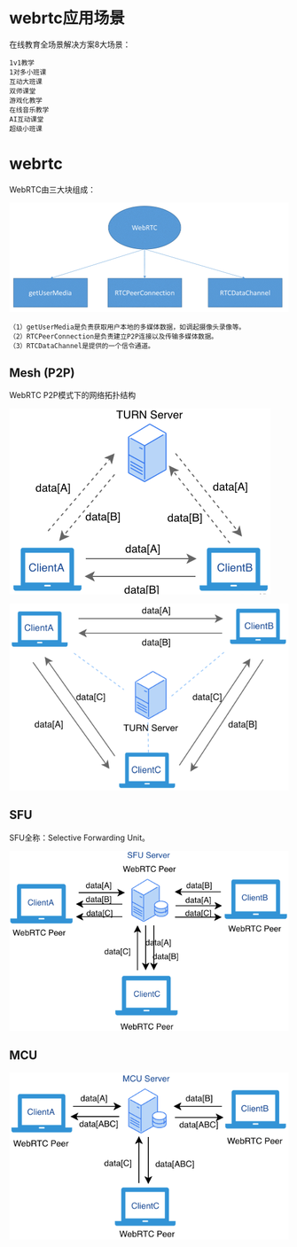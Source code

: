 # webrtc应用场景


在线教育全场景解决方案8大场景：

	1v1教学
	1对多小班课
	互动大班课
	双师课堂
	游戏化教学
	在线音乐教学
	AI互动课堂
	超级小班课

# webrtc

WebRTC由三大块组成：

![WebRTC的组成](/img/webrtc.png)

	（1）getUserMedia是负责获取用户本地的多媒体数据，如调起摄像头录像等。
	（2）RTCPeerConnection是负责建立P2P连接以及传输多媒体数据。
	（3）RTCDataChannel是提供的一个信令通道。


## Mesh (P2P)

WebRTC P2P模式下的网络拓扑结构

![P2P](/img/webrtc-p2p.png)

![Mesh](/img/webrtc-mesh.png)


## SFU

SFU全称：Selective Forwarding Unit。

![SFU](/img/webrtc-sfu.png)

## MCU

![MCU](/img/webrtc-mcu.png)

